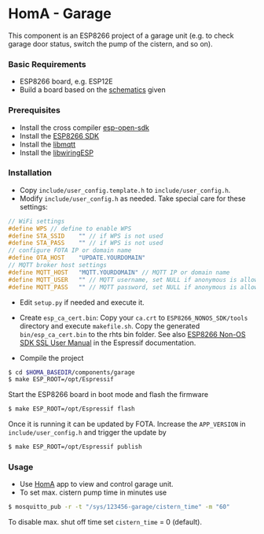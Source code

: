# HomA - Garage
This component is an ESP8266 project of a garage unit (e.g. to check garage door status, switch the pump of the cistern, and so on).

### Basic Requirements
* ESP8266 board, e.g. ESP12E
* Build a board based on the [schematics](schematics/garage-esp12-v003.pdf) given

### Prerequisites
* Install the cross compiler [esp-open-sdk](https://github.com/pfalcon/esp-open-sdk)
* Install the [ESP8266 SDK](https://github.com/espressif/ESP8266_NONOS_SDK)
* Install the [libmqtt](https://github.com/hmueller01/esp_mqtt/tree/ssl-auth)
* Install the [libwiringESP](https://github.com/hmueller01/wiringESP)

### Installation
* Copy `include/user_config.template.h` to `include/user_config.h`.
* Modify `include/user_config.h` as needed. Take special care for these settings:
```c
// WiFi settings
#define WPS // define to enable WPS
#define STA_SSID	"" // if WPS is not used
#define STA_PASS	"" // if WPS is not used
// configure FOTA IP or domain name
#define OTA_HOST	"UPDATE.YOURDOMAIN"
// MQTT broker host settings
#define MQTT_HOST	"MQTT.YOURDOMAIN" // MQTT IP or domain name
#define MQTT_USER	"" // MQTT username, set NULL if anonymous is allowed
#define MQTT_PASS	"" // MQTT password, set NULL if anonymous is allowed
```
* Edit `setup.py` if needed and execute it.
* Create `esp_ca_cert.bin`: Copy your `ca.crt` to `ESP8266_NONOS_SDK/tools` directory and execute `makefile.sh`. Copy the generated `bin/esp_ca_cert.bin` to the rhts bin folder.
See also [ESP8266 Non-OS SDK SSL User Manual](https://www.espressif.com/sites/default/files/documentation/5a-esp8266_sdk_ssl_user_manual_en.pdf) in the Espressif documentation.

* Compile the project
```bash
$ cd $HOMA_BASEDIR/components/garage
$ make ESP_ROOT=/opt/Espressif
```
Start the ESP8266 board in boot mode and flash the firmware
```bash
$ make ESP_ROOT=/opt/Espressif flash
```
Once it is running it can be updated by FOTA. Increase the ```APP_VERSION``` in ```include/user_config.h``` and trigger the update by
```bash
$ make ESP_ROOT=/opt/Espressif publish
```

### Usage
* Use [HomA](https://github.com/binarybucks/homA) app to view and control garage unit.
* To set max. cistern pump time in minutes use
```bash
$ mosquitto_pub -r -t "/sys/123456-garage/cistern_time" -m "60"
```
To disable max. shut off time set `cistern_time` = 0 (default).
